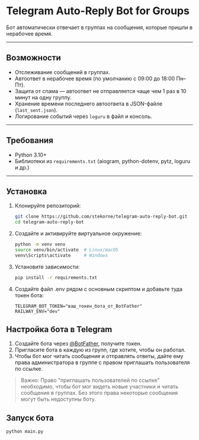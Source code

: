 # Telegram Auto-Reply Bot for Groups

Бот автоматически отвечает в группах на сообщения, которые пришли в нерабочее время.  

---

## Возможности

- Отслеживание сообщений в группах.
- Автоответ в нерабочее время (по умолчанию с 09:00 до 18:00 Пн–Пт).
- Защита от спама — автоответ не отправляется чаще чем 1 раз в 10 минут на одну группу.
- Хранение времени последнего автоответа в JSON-файле (`last_sent.json`).
- Логирование событий через `loguru` в файл и консоль.

---

## Требования

- Python 3.10+
- Библиотеки из `requirements.txt` (aiogram, python-dotenv, pytz, loguru и др.)

---

## Установка

1. Клонируйте репозиторий:

   ```bash
   git clone https://github.com/stekorne/telegram-auto-reply-bot.git
   cd telegram-auto-reply-bot
   ```

2. Создайте и активируйте виртуальное окружение:

   ```bash
   python -m venv venv
   source venv/bin/activate  # Linux/macOS
   venv\Scripts\activate     # Windows
   ```
   
3. Установите зависимости:

   ```bash
   pip install -r requirements.txt
   ```

4. Создайте файл .env рядом с основным скриптом и добавьте туда токен бота:

   ```env
   TELEGRAM_BOT_TOKEN="ваш_токен_бота_от_BotFather"
   RAILWAY_ENV="dev"
   ```
   
## Настройка бота в Telegram
1. Создайте бота через [@BotFather](https://t.me/BotFather), получите токен.
2. Пригласите бота в каждую из групп, где хотите, чтобы он работал.
3. Чтобы бот мог читать сообщения и отправлять ответы, дайте ему права администратора в группе с правом приглашать пользователя по ссылке.

> Важно: Право "приглашать пользователей по ссылке" необходимо, чтобы бот мог видеть новые участники и читать сообщения в группах. Без этого права некоторые сообщения могут быть недоступны боту.


## Запуск бота
  ```bash
  python main.py
  ```

